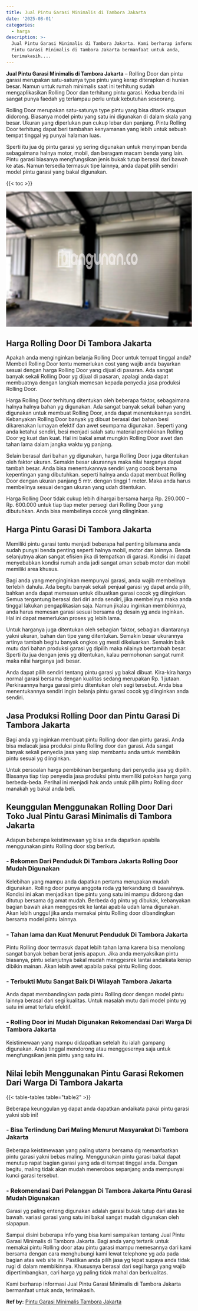 ```yaml
---
title: Jual Pintu Garasi Minimalis di Tambora Jakarta
date: '2025-08-01'
categories:
  - harga
description: >-
  Jual Pintu Garasi Minimalis di Tambora Jakarta. Kami berharap informasi Jual
  Pintu Garasi Minimalis di Tambora Jakarta bermanfaat untuk anda,
  terimakasih....
---
```


**Jual Pintu Garasi Minimalis di Tambora Jakarta** – Rolling Door dan pintu garasi merupakan satu-satunya type pintu yang kerap diterapkan di hunian besar. Namun untuk rumah minimalis saat ini terhitung sudah mengaplikasikan Rolling Door dan terhitung pintu garasi. Kedua benda ini sangat punya faedah yg terlampau perlu untuk kebutuhan seseorang.

Rolling Door merupakan satu-satunya type pintu yang bisa ditarik ataupun didorong. Biasanya model pintu yang satu ini digunakan di dalam skala yang besar. Ukuran yang diperlukan pun cukup lebar dan panjang. Pintu Rolling Door terhitung dapat beri tambahan kenyamanan yang lebih untuk sebuah tempat tinggal yg punyai halaman luas.

Sperti itu jua dg pintu garasi yg sering digunakan untuk menyimpan benda sebagaimana halnya motor, mobil, dan beragam macam benda yang lain. Pintu garasi biasanya mengfungsikan jenis bukak tutup berasal dari bawah ke atas. Namun tersedia termasuk tipe lainnya, anda dapat pilih sendiri model pintu garasi yang bakal digunakan.

{{< toc >}}

![Jual Pintu Garasi Minimalis di Tambora Jakarta](/images/pintu-garasi-58.png)

## Harga Rolling Door Di Tambora Jakarta

Apakah anda menginginkan belanja Rolling Door untuk tempat tinggal anda? Membeli Rolling Door tentu memerlukan cost yang wajib anda bayarkan sesuai dengan harga Rolling Door yang dijual di pasaran. Ada sangat banyak sekali Rolling Door yg dijual di pasaran, apalagi anda dapat membuatnya dengan langkah memesan kepada penyedia jasa produksi Rolling Door.

Harga Rolling Door terhitung ditentukan oleh beberapa faktor, sebagaimana halnya halnya bahan yg digunakan. Ada sangat banyak sekali bahan yang digunakan untuk membuat Rolling Door, anda dapat menentukannya sendiri. Kebanyakan Rolling Door banyak yg dibuat berasal dari bahan besi dikarenakan lumayan efektif dan awet seumpama digunakan. Seperti yang anda ketahui sendiri, besi menjadi salah satu material pembikinan Rolling Door yg kuat dan kuat. Hal ini bakal amat mungkin Rolling Door awet dan tahan lama dalam jangka waktu yg panjang.

Selain berasal dari bahan yg digunakan, harga Rolling Door juga ditentukan oleh faktor ukuran. Semakin besar ukurannya maka nilai harganya dapat tambah besar. Anda bisa menentukannya sendiri yang cocok bersama kepentingan yang dibutuhkan. seperti halnya anda dapat membuat Rolling Door dengan ukuran panjang 5 mtr. dengan tinggi 1 meter. Maka anda harus membelinya sesuai dengan ukuran yang udah ditentukan.

Harga Rolling Door tidak cukup lebih dihargai bersama harga Rp. 290.000 – Rp. 600.000 untuk tiap tiap meter persegi dari Rolling Door yang dibutuhkan. Anda bisa membelinya cocok yang diinginkan.

## Harga Pintu Garasi Di Tambora Jakarta

Memiliki pintu garasi tentu menjadi beberapa hal penting bilamana anda sudah punyai benda penting seperti halnya mobil, motor dan lainnya. Benda selanjutnya akan sangat efisien jika di tempatkan di garasi. Kondisi ini dapat menyebabkan kondisi rumah anda jadi sangat aman sebab motor dan mobil memiliki area khusus.

Bagi anda yang menginginkan mempunyai garasi, anda wajib membelinya terlebih dahulu. Ada begitu banyak sekali penjual garasi yg dapat anda pilih, bahkan anda dapat memesan untuk dibuatkan garasi cocok yg diinginkan. Semua tergantung berasal dari diri anda sendiri, jika membelinya maka anda tinggal lakukan pengaplikasian saja. Namun jikalau inginkan membikinnya, anda harus memesan garasi sesuai bersama dg desain yg anda inginkan. Hal ini dapat memerlukan proses yg lebih lama.

Untuk harganya juga ditentukan oleh sebagian faktor, sebagian diantaranya yakni ukuran, bahan dan tipe yang ditentukan. Semakin besar ukurannya artinya tambah begitu banyak ongkos yg mesti dikeluarkan. Semakin baik mutu dari bahan produksi garasi yg dipilih maka nilainya bertambah besar. Sperti itu jua dengan jenis yg ditentukan, kalau permohonan sangat rumit maka nilai harganya jadi besar.

Anda dapat pilih sendiri tentang pintu garasi yg bakal dibuat. Kira-kira harga normal garasi bersama dengan kualitas sedang merupakan Rp. 1 jutaan. Perkiraannya harga garasi pintu ditentukan oleh segi tersebut. Anda bisa menentukannya sendiri ingin belanja pintu garasi cocok yg diinginkan anda sendiri.

## Jasa Produksi Rolling Door dan Pintu Garasi Di Tambora Jakarta

Bagi anda yg inginkan membuat pintu Rolling door dan pintu garasi. Anda bisa melacak jasa produksi pintu Rolling door dan garasi. Ada sangat banyak sekali penyedia jasa yang siap membantu anda untuk membikin pintu sesuai yg diinginkan.

Untuk persoalan harga pembikinan bergantung dari penyedia jasa yg dipilih. Biasanya tiap tiap penyedia jasa produksi pintu memiliki patokan harga yang berbeda-beda. Perihal ini menjadi hak anda untuk pilih pintu Rolling door manakah yg bakal anda beli.

## Keunggulan Menggunakan Rolling Door Dari Toko Jual Pintu Garasi Minimalis di Tambora Jakarta

Adapun beberapa keistimewaan yg bisa anda dapatkan apabila menggunakan pintu Rolling door sbg berikut.

### \- Rekomen Dari Penduduk Di Tambora Jakarta Rolling Door Mudah Digunakan

Kelebihan yang mampu anda dapatkan pertama merupakan mudah digunakan. Rolling door punya anggota roda yg terkandung di bawahnya. Kondisi ini akan menjadikan tipe pintu yang satu ini mampu didorong dan ditutup bersama dg amat mudah. Berbeda dg pintu yg dibukak, kebanyakan bagian bawah akan menggesrek ke lantai apabila udah lama digunakan. Akan lebih unggul jika anda memakai pintu Rolling door dibandingkan bersama model pintu lainnya.

### \- Tahan lama dan Kuat Menurut Penduduk Di Tambora Jakarta

Pintu Rolling door termasuk dapat lebih tahan lama karena bisa menolong sangat banyak beban berat jenis apapun. Jika anda menyaksikan pintu biasanya, pintu selanjutnya bakal mudah menggesrek lantai andaikata kerap dibikin mainan. Akan lebih awet apabila pakai pintu Rolling door.

### \- Terbukti Mutu Sangat Baik Di Wilayah Tambora Jakarta

Anda dapat membandingkan pada pintu Rolling door dengan model pintu lainnya berasal dari segi kualitas. Untuk masalah mutu dari model pintu yg satu ini amat terlalu efektif.

### \- Rolling Door ini Mudah Digunakan Rekomendasi Dari Warga Di Tambora Jakarta

Keistimewaan yang mampu didapatkan setelah itu ialah gampang digunakan. Anda tinggal mendorong atau menggesernya saja untuk mengfungsikan jenis pintu yang satu ini.

## Nilai lebih Menggunakan Pintu Garasi Rekomen Dari Warga Di Tambora Jakarta

{{< table-tables table="table2" >}}

Beberapa keunggulan yg dapat anda dapatkan andaikata pakai pintu garasi yakni sbb ini!

### \- Bisa Terlindung Dari Maling Menurut Masyarakat Di Tambora Jakarta

Beberapa keistimewaan yang paling utama bersama dg memanfaatkan pintu garasi yakni bebas maling. Menggunakan pintu garasi bakal dapat menutup rapat bagian garasi yang ada di tempat tinggal anda. Dengan begitu, maling tidak akan mudah menerobos sepanjang anda mempunyai kunci garasi tersebut.

### \- Rekomendasi Dari Pelanggan Di Tambora Jakarta Pintu Garasi Mudah Digunakan

Garasi yg paling enteng digunakan adalah garasi bukak tutup dari atas ke bawah. variasi garasi yang satu ini bakal sangat mudah digunakan oleh siapapun.

Sampai disini beberapa info yang bisa kami sampaikan tentang Jual Pintu Garasi Minimalis di Tambora Jakarta. Bagi anda yang tertarik untuk memakai pintu Rolling door atau pintu garasi mampu memesannya dari kami bersama dengan cara menghubungi kami lewat telephone yg ada pada bagian atas web site ini. Pastikan anda pilih jasa yg tepat supaya anda tidak rugi di dalam membikinnya. Khususnya berasal dari segi harga yang wajib dipertimbangkan, cari harga yg paling tidak mahal dan berkualitas.

Kami berharap informasi Jual Pintu Garasi Minimalis di Tambora Jakarta bermanfaat untuk anda, terimakasih.

**Ref by:** [Pintu Garasi Minimalis Tambora Jakarta](https://id.wikipedia.org/wiki/Pintu)
